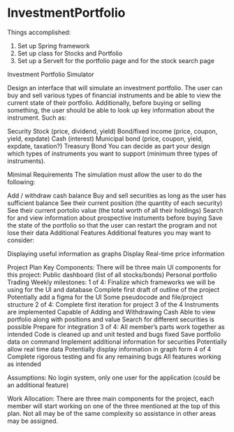 # InvestmentPortfolio
Things accomplished:
1. Set up Spring framework
2. Set up class for Stocks and Portfolio
3. Set up a Servelt for the portfolio page and for the stock search page

Investment Portfolio Simulator

Design an interface that will simulate an investment portfolio. The user can buy and sell various types of financial instruments and be able to view the current state of their portfolio. Additionally, before buying or selling something, the user should be able to look up key information about the instrument. Such as:

Security Stock (price, dividend, yield) Bond/fixed income (price, coupon, yield, expdate) Cash (interest) Municipal bond (price, coupon, yield, expdate, taxation?) Treasury Bond You can decide as part your design which types of instruments you want to support (minimum three types of instruments).

Mimimal Requirements The simulation must allow the user to do the following:

Add / withdraw cash balance Buy and sell securities as long as the user has sufficient balance See their current position (the quantity of each security) See their current portolio value (the total worth of all their holdings) Search for and view information about prospective instuments before buying Save the state of the portfolio so that the user can restart the program and not lose their data Additional Features Additional features you may want to consider:

Displaying useful information as graphs Display Real-time price information

Project Plan Key Components: There will be three main UI components for this project: Public dashboard (list of all stocks/bonds) Personal portfolio Trading Weekly milestones: 1 of 4: Finalize which frameworks we will be using for the UI and database Complete first draft of outline of the project Potentially add a figma for the UI Some pseudocode and file/project structure 2 of 4: Complete first iteration for project 3 of the 4 Instruments are implemented Capable of Adding and Withdrawing Cash Able to view portfolio along with positions and value Search for different securities is possible Prepare for integration 3 of 4: All member’s parts work together as intended Code is cleaned up and unit tested and bugs fixed Save portfolio data on command Implement additional information for securities Potentially allow real time data Potentially display information in graph form 4 of 4 Complete rigorous testing and fix any remaining bugs All features working as intended

Assumptions: No login system, only one user for the application (could be an additional feature)

Work Allocation: There are three main components for the project, each member will start working on one of the three mentioned at the top of this plan. Not all may be of the same complexity so assistance in other areas may be assigned.